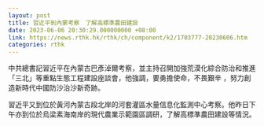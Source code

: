 ```yaml
---
layout: post
title: 習近平到內蒙考察　了解高標準農田建設
date: 2023-06-06 20:30:29.000000000 +08:00
link: https://news.rthk.hk/rthk/ch/component/k2/1703777-20230606.htm
categories: rthk
---
```


中共總書記習近平在內蒙古巴彥淖爾考察，並主持召開加強荒漠化綜合防治和推進「三北」等重點生態工程建設座談會，他強調，要勇擔使命，不畏艱辛 ，努力創造新時代中國防沙治沙新奇跡。

習近平又到位於黃河內蒙古段北岸的河套灌區水量信息化監測中心考察。他昨日下午亦到位於烏梁素海南岸的現代農業示範園區調研，了解高標準農田建設等情況。
